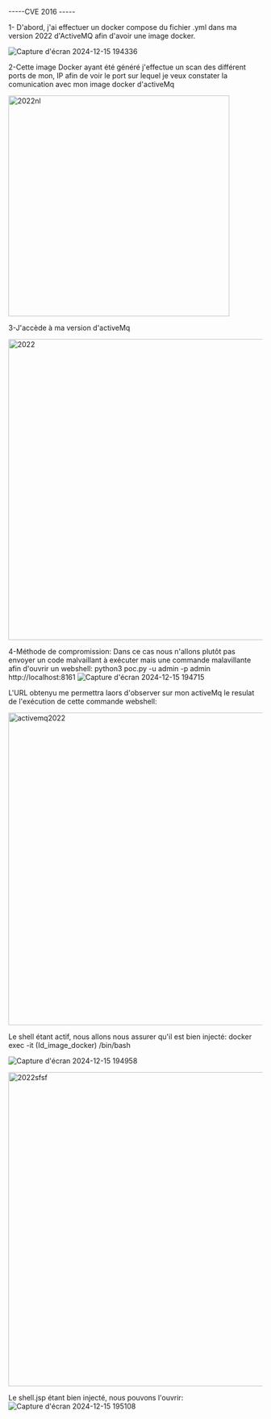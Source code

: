 -----CVE 2016 -----

1- D'abord, j'ai effectuer un docker compose du fichier .yml dans ma version 2022 d'ActiveMQ afin d'avoir une image docker.

![Capture d'écran 2024-12-15 194336](https://github.com/user-attachments/assets/2e08b1dd-def1-4dbd-a4db-5cae84c11ad9)




2-Cette image Docker ayant été généré j'effectue un scan des différent ports de mon, IP afin de voir le port sur lequel je veux constater la comunication avec mon image docker d'activeMq

<img width="438" alt="2022nl " src="https://github.com/user-attachments/assets/7e4a6b8c-9210-4e66-8f17-e4cc2e588f06" />

3-J'accède à ma version d'activeMq

<img width="597" alt="2022" src="https://github.com/user-attachments/assets/9e9ba067-105e-49f9-9baa-6bccd7566007" />


4-Méthode de compromission:
Dans ce cas nous n'allons plutôt pas envoyer un code malvaillant à exécuter mais une commande malavillante afin d'ouvrir un webshell:
python3 poc.py -u admin -p admin http://localhost:8161
![Capture d'écran 2024-12-15 194715](https://github.com/user-attachments/assets/257e1be2-695b-4760-a070-5cf1929dc57a)

L'URL obtenyu me permettra laors d'observer sur mon activeMq le resulat de l'exécution de cette commande webshell: 

<img width="620" alt="activemq2022" src="https://github.com/user-attachments/assets/0667861c-860a-4188-a64a-d06ae7b6bbfe" />

Le shell étant actif, nous allons nous assurer qu'il est bien injecté: docker exec -it (Id_image_docker) /bin/bash

![Capture d'écran 2024-12-15 194958](https://github.com/user-attachments/assets/3266b9b7-1b9a-4644-90f5-9d6f7b45362d)

<img width="623" alt="2022sfsf" src="https://github.com/user-attachments/assets/a928c208-7f4a-4d33-830f-645ca831bde3" />

Le shell.jsp étant bien injecté, nous pouvons l'ouvrir:
![Capture d'écran 2024-12-15 195108](https://github.com/user-attachments/assets/8c24ab30-8f1c-4d5a-b4a6-03e97c95e61f)






